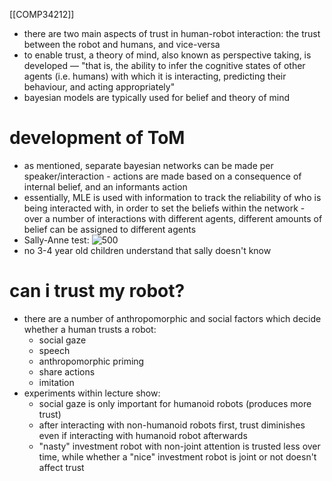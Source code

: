 [[COMP34212]]

- there are two main aspects of trust in human-robot interaction: the trust between the robot and humans, and vice-versa
- to enable trust, a  theory of mind, also known as perspective taking, is developed — "that is, the ability to infer the cognitive states of other agents (i.e. humans) with which it is interacting, predicting their behaviour, and acting appropriately"
- bayesian models are typically used for belief and theory of mind

# development of ToM

- as mentioned, separate bayesian networks can be made per speaker/interaction - actions are made based on a consequence of internal belief, and an informants action
- essentially, MLE is used with information to track the reliability of who is being interacted with, in order to set the beliefs within the network - over a number of interactions with different agents, different amounts of belief can be assigned to different agents
- Sally-Anne test:
![500](https://i.imgur.com/LJfjzTX.png)
- no 3-4 year old children understand that sally doesn't know

# can i trust my robot?

- there are a number of anthropomorphic and social factors which decide whether a human trusts a robot:
	- social gaze
	- speech
	- anthropomorphic priming
	- share actions
	- imitation
- experiments within lecture show:
	- social gaze is only important for humanoid robots (produces more trust)
	- after interacting with non-humanoid robots first, trust diminishes even if interacting with humanoid robot afterwards
	- "nasty" investment robot with non-joint attention is trusted less over time, while whether a "nice" investment robot is joint or not doesn't affect trust